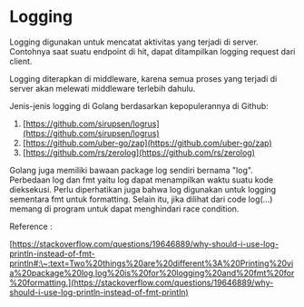 # Logging

Logging digunakan untuk mencatat aktivitas yang terjadi di server. Contohnya saat suatu endpoint di hit, dapat ditampilkan logging request dari client.

Logging diterapkan di middleware, karena semua proses yang terjadi di server akan melewati middleware terlebih dahulu.

Jenis-jenis logging di Golang berdasarkan kepopulerannya di Github:

1. [https://github.com/sirupsen/logrus](https://github.com/sirupsen/logrus)
2. [https://github.com/uber-go/zap](https://github.com/uber-go/zap)
3. [https://github.com/rs/zerolog](https://github.com/rs/zerolog)

Golang juga memiliki bawaan package log sendiri bernama "log". Perbedaan log dan fmt yaitu log dapat menampilkan waktu suatu kode dieksekusi. Perlu diperhatikan juga bahwa log digunakan untuk logging sementara fmt untuk formatting. Selain itu, jika dilihat dari code log(...) memang di program untuk dapat menghindari race condition.

Reference :

[https://stackoverflow.com/questions/19646889/why-should-i-use-log-println-instead-of-fmt-println#:\~:text=Two%20things%20are%20different%3A%20Printing%20via%20package%20log,log%20is%20for%20logging%20and%20fmt%20for%20formatting.](https://stackoverflow.com/questions/19646889/why-should-i-use-log-println-instead-of-fmt-println)
